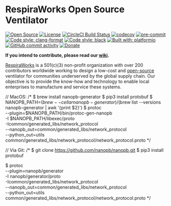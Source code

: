 # RespiraWorks Open Source Ventilator

[![Open Source](https://badges.frapsoft.com/os/v1/open-source.png?v=103)](open_source.md)
[![License](https://img.shields.io/badge/License-Apache%202.0-blue.svg)](https://opensource.org/licenses/Apache-2.0)
[![CircleCI Build Status](https://circleci.com/gh/RespiraWorks/Ventilator.svg?style=shield)](https://circleci.com/gh/RespiraWorks/Ventilator/tree/master)
[![codecov](https://codecov.io/gh/RespiraWorks/Ventilator/branch/master/graph/badge.svg)](https://codecov.io/gh/RespiraWorks/Ventilator)
[![pre-commit](https://img.shields.io/badge/pre--commit-enabled-brightgreen?logo=pre-commit&logoColor=white)](https://github.com/pre-commit/pre-commit)
[![Code style: clang-format](https://img.shields.io/badge/code%20style-clang--format-blue)](https://clang.llvm.org/docs/ClangFormat.html)
[![Code style: black](https://img.shields.io/badge/code%20style-black-000000.svg)](https://github.com/psf/black)
[![Built with: platformio](https://img.shields.io/badge/built%20with-platformio-orange)](https://platformio.org/)
[![GitHub commit activity](https://img.shields.io/github/commit-activity/m/RespiraWorks/Ventilator)](https://github.com/RespiraWorks/Ventilator/pulse)
[![Donate](https://img.shields.io/badge/donate-gofundme-blueviolet)](https://www.gofundme.com/f/RespiraWorks)

**If you intend to contribute, please read our [wiki](https://github.com/RespiraWorks/Ventilator/wiki).**

[RespiraWorks](https://respira.works/) is a 501(c)(3) non-profit organization with over 200 contributors worldwide working to design a low-cost and [open-source](open_source.md) ventilator for communities underserved by the global supply chain. Our objective is to provide the know-how and technology to enable local enterprises to manufacture and service these systems.


// MacOS:
/*
    $ brew install nanopb-generator
    $ pip3 install protobuf
    $ NANOPB_PATH=$(brew --cellar nanopb-generator)/$(brew list --versions \
          nanopb-generator | awk '{print $2}')
    $ protoc \
        --plugin=$NANOPB_PATH/bin/protoc-gen-nanopb \
        -I $NANOPB_PATH/libexec/proto \
        -Icommon/generated_libs/network_protocol \
        --nanopb_out=common/generated_libs/network_protocol \
        --python_out=utils \
        common/generated_libs/network_protocol/network_protocol.proto
*/


// Via Git:
/*
 $ git clone https://github.com/nanopb/nanopb.git
 $ pip3 install protobuf

 $ protoc \
     --plugin=nanopb/generator       
     -I nanopb/generator/proto \
     -Icommon/generated_libs/network_protocol \
     --nanopb_out=common/generated_libs/network_protocol \
     --python_out=utils \
     common/generated_libs/network_protocol/network_protocol.proto
*/
